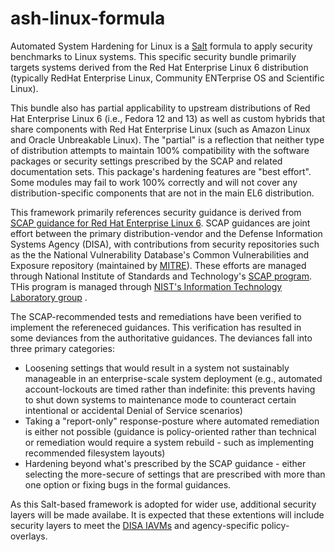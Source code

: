 # ash-linux-formula
Automated System Hardening for Linux is a [Salt](http://saltstack.org) formula to apply security benchmarks to Linux systems. This specific security bundle primarily targets systems derived from the Red Hat Enterprise Linux 6 distribution (typically RedHat Enterprise Linux, Community ENTerprise OS and Scientific Linux).

This bundle also has partial applicability to upstream distributions of Red Hat Enterprise Linux 6 (i.e., Fedora 12 and 13) as well as custom hybrids that share components with Red Hat Enterprise Linux (such as Amazon Linux and Oracle Unbreakable Linux). The "partial" is a reflection that neither type of distribution attempts to maintain 100% compatibility with the software packages or security settings prescribed by the SCAP and related documentation sets. This package's hardening features are "best effort". Some modules may fail to work 100% correctly and will not cover any distribution-specific components that are not in the main EL6 distribution.

This framework primarily references security guidance is derived from [SCAP guidance for Red Hat Enterprise Linux 6](http://web.nvd.nist.gov/view/ncp/repository/checklist/download?id=1584). SCAP guidances are joint effort between the primary distribution-vendor and the Defense Information Systems Agency (DISA), with contributions from security repositories such as the the National Vulnerability Database's Common Vulnerabilities and Exposure repository (maintained by [MITRE](https://cve.mitre.org/)). These efforts are managed through National Institute of Standards and Technology's [SCAP program](http://scap.nist.gov/). THis program is managed through [NIST's Information Technology Laboratory group](http://www.nist.gov/itl/) .

The SCAP-recommended tests and remediations have been verified to implement the refereneced guidances. This verification has resulted in some deviances from the authoritative guidances. The deviances fall into three primary categories:
* Loosening settings that would result in a system not sustainably manageable in an enterprise-scale system deployment (e.g., automated account-lockouts are timed rather than indefinite: this prevents having to shut down systems to maintenance mode to counteract certain intentional or accidental Denial of Service scenarios)
* Taking a "report-only" response-posture where automated remediation is either not possible (guidance is policy-oriented rather than technical or remediation would require a system rebuild - such as implementing recommended filesystem layouts)
* Hardening beyond what's prescribed by the SCAP guidance - either selecting the more-secure of settings that are prescribed with more than one option or fixing bugs in the formal guidances.

As this Salt-based framework is adopted for wider use, additional security layers will be made availabe. It is expected that these extentions will include security layers to meet the [DISA IAVMs](https://powhatan.iiie.disa.mil/stigs/downloads/zip/FOUO_RedHat_6_V1R8_IAVM.zip) and agency-specific policy-overlays.
